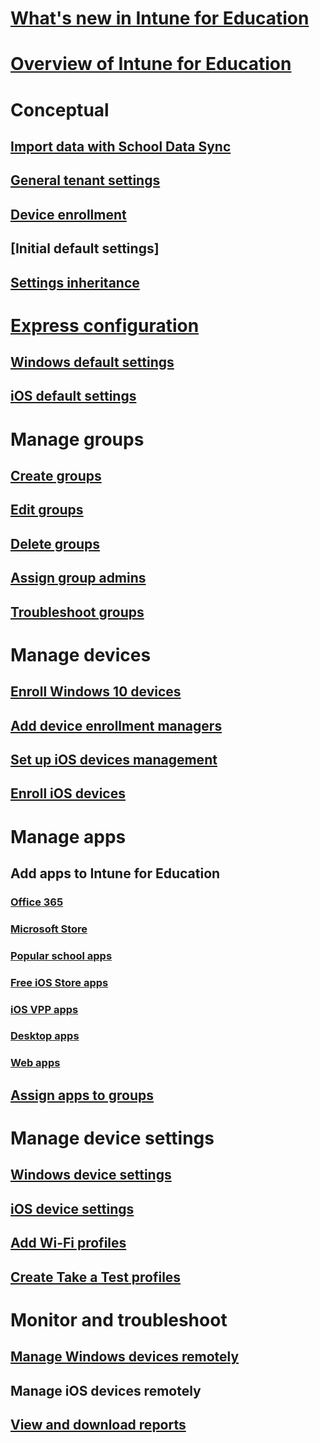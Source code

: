 # [What's new in Intune for Education](whats-new-in-edu.md)
# [Overview of Intune for Education](what-is-intune-for-education.md)
# Conceptual
## [Import data with School Data Sync](what-is-school-data-sync.md)
## [General tenant settings](edu-tenant-general-settings.md)
## [Device enrollment](how-should-I-enroll-devices.md)
## [Initial default settings]
## [Settings inheritance](settings-inheritance.md)
# [Express configuration](express-configuration-intune-edu.md)
## [Windows default settings](edu-default-settings-windows.md)
## [iOS default settings](edu-default-settings-ios.md)
# Manage groups
## [Create groups](what-are-groups.md)
## [Edit groups](edit-groups-intune-for-edu.md)
## [Delete groups](delete-group-intune-for-education.md)
## [Assign group admins](group-admin-delegate.md)
## [Troubleshoot groups](troubleshoot-groups-intune-for-edu.md)
# Manage devices
## [Enroll Windows 10 devices](how-do-I-add-devices.md)
## [Add device enrollment managers](add-enrollment-managers.md)
## [Set up iOS devices management](setup-ios-device-management.md)
## [Enroll iOS devices](how-do-I-add-devices-ios.md)
# Manage apps
## Add apps to Intune for Education
### [Office 365](install-office.md)
### [Microsoft Store](acquire-store-apps.md)
### [Popular school apps](add-popular-apps-edu.md)
### [Free iOS Store apps](add-apps-ios.md)
### [iOS VPP apps](add-vpp-apps-ios.md)
### [Desktop apps](add-desktop-apps-edu.md)
### [Web apps](add-web-apps-edu.md)
## [Assign apps to groups](install-apps.md)
# Manage device settings
## [Windows device settings](edu-settings-windows.md)
## [iOS device settings](edu-settings-ios.md)
## [Add Wi-Fi profiles](add-wi-fi-profile.md)
## [Create Take a Test profiles](take-a-test-profiles.md)
# Monitor and troubleshoot
## [Manage Windows devices remotely](remote-actions.md)
## Manage iOS devices remotely
## [View and download reports](what-are-reports.md)
